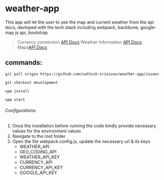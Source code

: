# weather-app
This app will let the user to see the map and current weather from the api docs, devloped with the tech stack including webpack, backbone, google-map js api, bootstrap

> Currency conversion [API Docs](http://api.forex/)
> Weather Information [API Docs](https://openweathermap.org/api)
> Maps[API Docs](https://developers.google.com/maps/documentation/javascript)


## commands:
```
git pull origin https://github.com/sathish-srinivas/weather-app/issues

git checkout development

npm install

npm start

```
###### Configurations:
1. Once the installation before running the code kindly provide necessary values for the environment values
2. Navigate to the root folder
3. Open the file webpack.config.js, update the necessary url & its keys
    - WEATHER_API
    - GEO_CODING_API
    - WEATHER_API_KEY
    - CURRENCY_API
    - CURRENCY_API_KEY
    - GOOGLE_API_KEY

